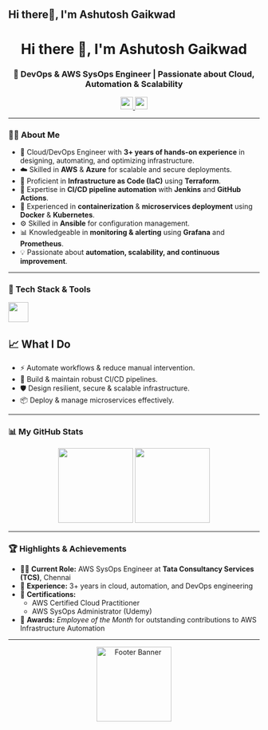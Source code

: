 ## Hi there👋, I'm Ashutosh Gaikwad 

<h1 align="center">Hi there 👋, I'm Ashutosh Gaikwad</h1>
<h3 align="center">🚀 DevOps & AWS SysOps Engineer | Passionate about Cloud, Automation & Scalability</h3>

<div align="center">
  <a href="https://www.linkedin.com/in/ashutosh-gaikwad-a93007346/" target="_blank">
    <img src="https://img.shields.io/static/v1?message=LinkedIn&logo=linkedin&label=&color=0077B5&logoColor=white&style=for-the-badge" height="25" />
  </a>
  <a href="https://www.instagram.com/aashuu_toshh/" target="_blank">
    <img src="https://img.shields.io/static/v1?message=Instagram&logo=instagram&label=&color=E4405F&logoColor=white&style=for-the-badge" height="25" />
  </a>
  
</div>

---

### 👨‍💻 About Me

- 🚀 Cloud/DevOps Engineer with **3+ years of hands-on experience** in designing, automating, and optimizing infrastructure.  
- ☁️ Skilled in **AWS** & **Azure** for scalable and secure deployments.  
- 📜 Proficient in **Infrastructure as Code (IaC)** using **Terraform**.  
- 🔄 Expertise in **CI/CD pipeline automation** with **Jenkins** and **GitHub Actions**.  
- 🐳 Experienced in **containerization** & **microservices deployment** using **Docker** & **Kubernetes**.  
- ⚙️ Skilled in **Ansible** for configuration management.  
- 📊 Knowledgeable in **monitoring & alerting** using **Grafana** and **Prometheus**.  
- 💡 Passionate about **automation, scalability, and continuous improvement**.

---

### 🧰 Tech Stack & Tools

<div align="left">
  <img src="https://skillicons.dev/icons?i=aws,kubernetes,docker,terraform,jenkins,git,ansible,prometheus,grafana,vscode" height="40" />
</div>

## 📈 What I Do  
- ⚡ Automate workflows & reduce manual intervention.  
- 🔹 Build & maintain robust CI/CD pipelines.  
- 🛡️ Design resilient, secure & scalable infrastructure.  
- 📦 Deploy & manage microservices effectively.  
---

### 📊 My GitHub Stats

<p align="center">
  <img src="https://github-readme-stats.vercel.app/api?username=baluthripurari&show_icons=true&theme=radical" height="150" />
  <img src="https://github-readme-stats.vercel.app/api/top-langs/?username=baluthripurari&layout=compact&theme=radical" height="150" />
</p>

---

### 🏆 Highlights & Achievements

- 👨‍💼 **Current Role:** AWS SysOps Engineer at **Tata Consultancy Services (TCS)**, Chennai
- 📍 **Experience:** 3+ years in cloud, automation, and DevOps engineering
- 🧾 **Certifications:**
  - AWS Certified Cloud Practitioner
  - AWS SysOps Administrator (Udemy)
- 🏅 **Awards:** *Employee of the Month* for outstanding contributions to AWS Infrastructure Automation

---

<div align="center">
  <img height="150" src="https://media.dev.to/cdn-cgi/image/width=1000,height=420,fit=cover,gravity=auto,format=auto/https%3A%2F%2Fdev-to-uploads.s3.amazonaws.com%2Fuploads%2Farticles%2Fvncshjqsvficcxcyx76i.gif" alt="Footer Banner" />
</div>
